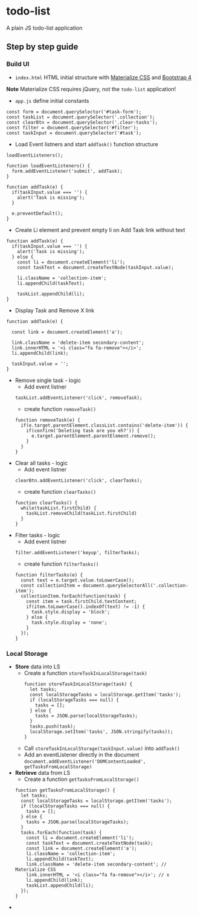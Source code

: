 # todo-list
A plain JS todo-list application

## Step by step guide

### Build UI

* `index.html` HTML initial structure with [Materialize CSS](https://materializecss.com/) and [Bootstrap 4](https://getbootstrap.com/)

**Note** Materialize CSS requires jQuery, not the `todo-list` application!

* `app.js` define initial constants
```
const form = document.querySelector('#task-form');
const taskList = document.querySelector('.collection');
const clearBtn = document.querySelector('.clear-tasks');
const filter = document.querySelector('#filter');
const taskInput = document.querySelector('#task');
```
* Load Event listners and start `addTask()` function structure
```
loadEventListeners();

function loadEventListeners() {
  form.addEventListener('submit', addTask);
}

function addTask(e) {
  if(taskInput.value === '') {
    alert('Task is missing');
  }

  e.preventDefault();
}
```
* Create Li element and prevent empty li on Add Task link without text
```
function addTask(e) {
  if(taskInput.value === '') {
    alert('Task is missing');
  } else {
    const li = document.createElement('li');
    const taskText = document.createTextNode(taskInput.value);
    
    li.className = 'collection-item';
    li.appendChild(taskText);

    taskList.appendChild(li);
}
```
* Display Task and Remove X link
```
function addTask(e) {

  const link = document.createElement('a');

  link.className = 'delete-item secondary-content';
  link.innerHTML = '<i class="fa fa-remove"></i>';
  li.appendChild(link);

  taskInput.value = '';
}
```
* Remove single task - logic
  * Add event listner
  ```
  taskList.addEventListener('click', removeTask);
  ```
  * create function `removeTask()`
  ```
  function removeTask(e) {
    if(e.target.parentElement.classList.contains('delete-item')) {
      if(confirm('Deleting task are you eh?')) {
        e.target.parentElement.parentElement.remove();
      }
    }
  }
  ```
* Clear all tasks - logic
  * Add event listner
  ```
  clearBtn.addEventListener('click', clearTasks);
  ```
  * create function `clearTasks()`
  ```
  function clearTasks() {
    while(taskList.firstChild) {
      taskList.removeChild(taskList.firstChild)
    }
  }
  ```
* Filter tasks - logic
  * Add event listner
  ```
  filter.addEventListener('keyup', filterTasks);
  ```
  * create function `filterTasks()`
  ```
  function filterTasks(e) {
    const text = e.target.value.toLowerCase();
    const collectionItem = document.querySelectorAll('.collection-item');
    collectionItem.forEach(function(task) {
      const item = task.firstChild.textContent;
      if(item.toLowerCase().indexOf(text) != -1) {
        task.style.display = 'block';
      } else {
        task.style.display = 'none';
      }
    });
  }
  ```
### Local Storage

* **Store** data into LS
  * Create a function `storeTaskInLocalStorage(task)`
    ```
    function storeTaskInLocalStorage(task) {
      let tasks;
      const localStorageTasks = localStorage.getItem('tasks');
      if (localStorageTasks === null) {
        tasks = [];
      } else {
        tasks = JSON.parse(localStorageTasks);
      }
      tasks.push(task);
      localStorage.setItem('tasks', JSON.stringify(tasks));
    }
    ```
  * Call `storeTaskInLocalStorage(taskInput.value)` into `addTask()`
  * Add an eventListener directly in the document `document.addEventListener('DOMContentLoaded', getTasksFromLocalStorage)`
* **Retrieve** data from LS
  * Create a function `getTasksFromLocalStorage()`
  ```
  function getTasksFromLocalStorage() {
    let tasks;
    const localStorageTasks = localStorage.getItem('tasks');
    if (localStorageTasks === null) {
      tasks = [];
    } else {
      tasks = JSON.parse(localStorageTasks);
    }
    tasks.forEach(function(task) {
      const li = document.createElement('li');
      const taskText = document.createTextNode(task);
      const link = document.createElement('a');
      li.className = 'collection-item';
      li.appendChild(taskText);
      link.className = 'delete-item secondary-content'; // Materialize CSS
      link.innerHTML = '<i class="fa fa-remove"></i>'; // x
      li.appendChild(link);
      taskList.appendChild(li);
    });
  }
  ```
* 
